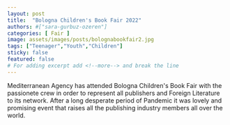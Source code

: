 ```yaml
---
layout: post
title:  "Bologna Children's Book Fair 2022"
authors: #["sara-gurbuz-ozeren"]
categories: [ Fair ]
image: assets/images/posts/bolognabookfair2.jpg
tags: ["Teenager","Youth","Children"]
sticky: false
featured: false
# For adding excerpt add <!--more--> and break the line
---
```


Mediterranean Agency has attended Bologna Children's Book Fair with the passionete crew in order to represent all publishers and Foreign Literature to its network. After a long desperate period of Pandemic it was lovely and promising event that raises all the publishing industry members all over the world.